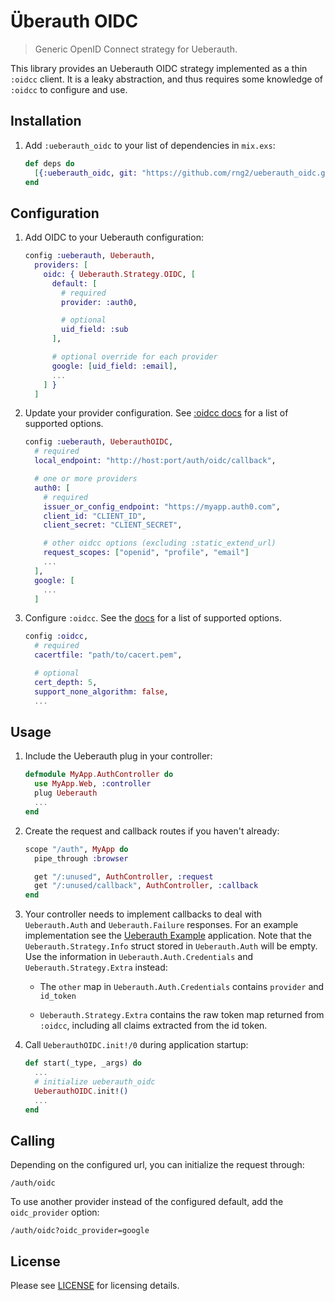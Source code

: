 # Überauth OIDC

> Generic OpenID Connect strategy for Ueberauth.

This library provides an Ueberauth OIDC strategy implemented as a thin `:oidcc` client.
It is a leaky abstraction, and thus requires some knowledge of `:oidcc` to configure and use.

## Installation

1. Add `:ueberauth_oidc` to your list of dependencies in `mix.exs`:

    ```elixir
    def deps do
      [{:ueberauth_oidc, git: "https://github.com/rng2/ueberauth_oidc.git", tag: "0.0.1"}]
    end
    ```

## Configuration

1. Add OIDC to your Ueberauth configuration:

    ```elixir
    config :ueberauth, Ueberauth,
      providers: [
        oidc: { Ueberauth.Strategy.OIDC, [
          default: [
            # required
            provider: :auth0,

            # optional
            uid_field: :sub
          ],

          # optional override for each provider
          google: [uid_field: :email],
          ...
        ] }
      ]
    ```

1. Update your provider configuration.
See [:oidcc docs](https://github.com/indigo-dc/oidcc#setup-an-openid-connect-provider)
for a list of supported options.

    ```elixir
    config :ueberauth, UeberauthOIDC,
      # required
      local_endpoint: "http://host:port/auth/oidc/callback",

      # one or more providers
      auth0: [
        # required
        issuer_or_config_endpoint: "https://myapp.auth0.com",
        client_id: "CLIENT_ID",
        client_secret: "CLIENT_SECRET",

        # other oidcc options (excluding :static_extend_url)
        request_scopes: ["openid", "profile", "email"]
        ...
      ],
      google: [
        ...
      ]
    ```

1. Configure `:oidcc`. See the [docs](https://github.com/indigo-dc/oidcc#configuration)
for a list of supported options.

    ```elixir
    config :oidcc,
      # required
      cacertfile: "path/to/cacert.pem",

      # optional
      cert_depth: 5,
      support_none_algorithm: false,
      ...
    ```

## Usage

1. Include the Ueberauth plug in your controller:

    ```elixir
    defmodule MyApp.AuthController do
      use MyApp.Web, :controller
      plug Ueberauth
      ...
    end
    ```

1. Create the request and callback routes if you haven't already:

    ```elixir
    scope "/auth", MyApp do
      pipe_through :browser

      get "/:unused", AuthController, :request
      get "/:unused/callback", AuthController, :callback
    end
    ```

1. Your controller needs to implement callbacks to deal with `Ueberauth.Auth`
and `Ueberauth.Failure` responses. For an example implementation see the
[Ueberauth Example](https://github.com/ueberauth/ueberauth_example) application.
Note that the `Ueberauth.Strategy.Info` struct stored in `Ueberauth.Auth`
will be empty. Use the information in `Ueberauth.Auth.Credentials` and
`Ueberauth.Strategy.Extra` instead:

   - The `other` map in `Ueberauth.Auth.Credentials` contains `provider` and `id_token`

   - `Ueberauth.Strategy.Extra` contains the raw token map returned from `:oidcc`,
     including all claims extracted from the id token.

1.  Call `UeberauthOIDC.init!/0` during application startup:

	```elixir
    def start(_type, _args) do
      ...
      # initialize ueberauth_oidc
      UeberauthOIDC.init!()
      ...
    end
    ```

## Calling

Depending on the configured url, you can initialize the request through:

    /auth/oidc

To use another provider instead of the configured default, add the `oidc_provider` option:

    /auth/oidc?oidc_provider=google

## License

Please see [LICENSE](https://github.com/rng2/ueberauth_oidc/blob/master/LICENSE)
for licensing details.
